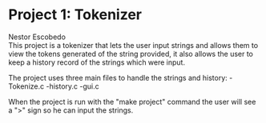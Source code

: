 Project 1: Tokenizer
====================
Nestor Escobedo  
This project is a tokenizer that lets the user input strings and allows them
to view the tokens generated of the string provided, it also allows the user
to keep a history record of the strings which were input.

The project uses three main files to handle the strings and history:
-Tokenize.c
-history.c
-gui.c

When the project is run with the "make project" command the user will see a ">"
sign so he can input the strings.
